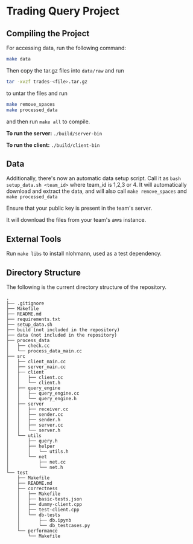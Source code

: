 # Trading Query Project

## Compiling the Project
For accessing data, run the following command:

```bash
make data
```
Then copy the tar.gz files into `data/raw` and run

```bash
tar -xvzf trades-<file>.tar.gz
```

to untar the files and run

```bash
make remove_spaces  
make processed_data
```

and then run `make all` to compile.

**To run the server:** `./build/server-bin`

**To run the client:** `./build/client-bin`

## Data
Additionally, there's now an automatic data setup script. Call it as `bash setup_data.sh <team_id>` where team_id is 1,2,3 or 4. It will automatically download and extract the data, and will also call `make remove_spaces` and `make processed_data`

Ensure that your public key is present in the team's server.

It will download the files from your team's aws instance.

## External Tools
Run `make libs` to install nlohmann, used as a test dependency.

## Directory Structure
The following is the current directory structure of the repository.

```
.
├── .gitignore
├── Makefile
├── README.md
├── requirements.txt
├── setup_data.sh
├── build (not included in the repository)
├── data (not included in the repository)
├── process_data
│   ├── check.cc
│   └── process_data_main.cc
├── src
│   ├── client_main.cc
│   ├── server_main.cc
│   ├── client
│   │   ├── client.cc
│   │   └── client.h
│   ├── query_engine
│   │   ├── query_engine.cc
│   │   └── query_engine.h
│   ├── server
│   │   ├── receiver.cc
│   │   ├── sender.cc
│   │   ├── sender.h
│   │   ├── server.cc
│   │   └── server.h
│   └── utils
│       ├── query.h
│       ├── helper
│       │   └── utils.h
│       └── net
│           ├── net.cc
│           └── net.h
└── test
    ├── Makefile
    ├── README.md
    ├── correctness
    │   ├── Makefile
    │   ├── basic-tests.json
    │   ├── dummy-client.cpp
    │   ├── test-client.cpp
    │   └── db-tests
    │       ├── db.ipynb
    │       └── db_testcases.py
    └── performance
        └── Makefile
```
